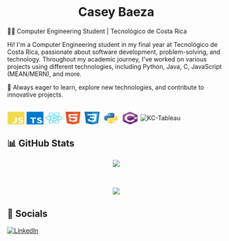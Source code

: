 <h1 align="center">Casey Baeza</h1> </div>

👨‍💻 Computer Engineering Student | Tecnológico de Costa Rica

Hi! I'm a Computer Engineering student in my final year at Tecnológico de Costa Rica, passionate about software development, problem-solving, and technology. Throughout my academic journey, I've worked on various projects using different technologies, including Python, Java, C, JavaScript (MEAN/MERN), and more.

🚀 Always eager to learn, explore new technologies, and contribute to innovative projects.

<div style="display: inline_block"><br>
  <img align="center" alt="KC-Js" height="30" width="40" src="https://raw.githubusercontent.com/devicons/devicon/master/icons/javascript/javascript-plain.svg">
  <img align="center" alt="KC-Ts" height="30" width="40" src="https://raw.githubusercontent.com/devicons/devicon/master/icons/typescript/typescript-plain.svg">
  <img align="center" alt="KC-React" height="30" width="40" src="https://raw.githubusercontent.com/devicons/devicon/master/icons/react/react-original.svg">
  <img align="center" alt="KC-HTML" height="30" width="40" src="https://raw.githubusercontent.com/devicons/devicon/master/icons/html5/html5-original.svg">
  <img align="center" alt="KC-CSS" height="30" width="40" src="https://raw.githubusercontent.com/devicons/devicon/master/icons/css3/css3-original.svg">
  <img align="center" alt="KC-Python" height="30" width="40" src="https://raw.githubusercontent.com/devicons/devicon/master/icons/python/python-original.svg">
  <img align="center" alt="KC-Csharp" height="30" width="40" src="https://raw.githubusercontent.com/devicons/devicon/master/icons/csharp/csharp-original.svg">
  <img align="center" alt="KC-Tableau" height="30" width="40" src="https://img.shields.io/badge/Tableau-E97627?style=for-the-badge&logo=Tableau&logoColor=white">
</div>
  
## 📊 GitHub Stats
 <p align="center"><img src="https://github-readme-streak-stats.herokuapp.com/?user=cbaeza16&theme=dark&hide_border=true"/></p>
<br/>
<p align="center"><img src="https://github-readme-stats.vercel.app/api/top-langs/?username=cbaeza16&theme=cobalt&hide_border=true&include_all_commits=false&count_private=false&layout=compact"/></p>
  
## 🤝 Socials
[![LinkedIn](https://img.shields.io/badge/LinkedIn-%230077B5.svg?logo=linkedin&logoColor=white)](https://www.linkedin.com/in/casey-baeza-973b3134b) 
